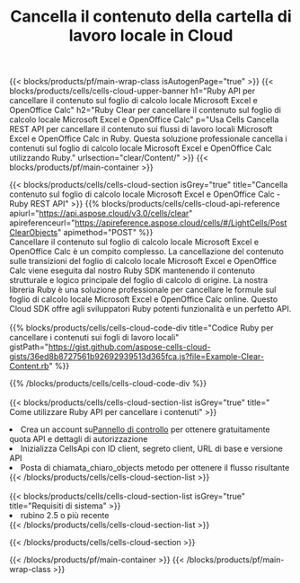 ﻿---
title:  Cancella il contenuto della cartella di lavoro locale in Cloud
description:  API cloud e SDK per la cancellazione dei contenuti su Microsoft Excel e OpenOffice Calc. Cancella contenuto su fogli di calcolo locali dal Cells Cloud API. L'SDK supporta i tipi di linguaggi di sviluppo. Includono Android, C#, Go, Java, NodeJS, Perl, PHP, Python, Ruby e swift.
url: /it/ruby/clear/content/
---
{{< blocks/products/pf/main-wrap-class isAutogenPage="true" >}}
{{< blocks/products/cells/cells-cloud-upper-banner h1="Ruby API per cancellare il contenuto sul foglio di calcolo locale Microsoft Excel e OpenOffice Calc" h2="Ruby Clear per cancellare il contenuto sul foglio di calcolo locale Microsoft Excel e OpenOffice Calc" p="Usa Cells Cancella REST API per cancellare il contenuto sui flussi di lavoro locali Microsoft Excel e OpenOffice Calc in Ruby. Questa soluzione professionale cancella i contenuti sul foglio di calcolo locale Microsoft Excel e OpenOffice Calc utilizzando Ruby." urlsection="clear/Content/" >}}
{{< blocks/products/pf/main-container >}}

{{< blocks/products/cells/cells-cloud-section isGrey="true" title="Cancella contenuto sul foglio di calcolo locale Microsoft Excel e OpenOffice Calc - Ruby REST API" >}}
{{% blocks/products/cells/cells-cloud-api-reference apiurl="https://api.aspose.cloud/v3.0/cells/clear" apireferenceurl="https://apireference.aspose.cloud/cells/#/LightCells/PostClearObjects" apimethod="POST" %}}
<br/>
Cancellare il contenuto sul foglio di calcolo locale Microsoft Excel e OpenOffice Calc è un compito complesso. La cancellazione del contenuto sulle transizioni del foglio di calcolo locale Microsoft Excel e OpenOffice Calc viene eseguita dal nostro Ruby SDK mantenendo il contenuto strutturale e logico principale del foglio di calcolo di origine. La nostra libreria Ruby è una soluzione professionale per cancellare le formule sul foglio di calcolo locale Microsoft Excel e OpenOffice Calc online. Questo Cloud SDK offre agli sviluppatori Ruby potenti funzionalità e un perfetto API.
<br/>
<br/>
{{% blocks/products/cells/cells-cloud-code-div title="Codice Ruby per cancellare i contenuti sui fogli di lavoro locali" gistPath="https://gist.github.com/aspose-cells-cloud-gists/36ed8b8727561b92692939513d365fca.js?file=Example-Clear-Content.rb" %}}
  
{{% /blocks/products/cells/cells-cloud-code-div %}}
<br/>
<br/>
{{< blocks/products/cells/cells-cloud-section-list isGrey="true" title=" Come utilizzare Ruby API per cancellare i contenuti" >}}
<li> Crea un account su<a href="https://dashboard.aspose.cloud/">Pannello di controllo</a> per ottenere gratuitamente quota API e dettagli di autorizzazione</li>
<li>Inizializza CellsApi con ID client, segreto client, URL di base e versione API</li>
<li>Posta di chiamata_chiaro_objects metodo per ottenere il flusso risultante</li>
{{< /blocks/products/cells/cells-cloud-section-list >}}
<br/>
<br/>
{{< blocks/products/cells/cells-cloud-section-list isGrey="true" title="Requisiti di sistema" >}}
<li>rubino 2.5 o più recente</li>
{{< /blocks/products/cells/cells-cloud-section-list >}}

{{< /blocks/products/cells/cells-cloud-section >}}

{{< /blocks/products/pf/main-container >}}
{{< /blocks/products/pf/main-wrap-class >}}
